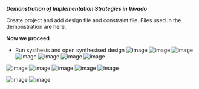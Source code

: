 ***Demonstration of Implementation Strategies in Vivado***

Create project and add design file and constraint file. Files used in the demonstration are here.

**Now we proceed**

- Run systhesis and open synthesised design
![image](https://user-images.githubusercontent.com/115934581/220157557-51240234-cc0b-46b9-a589-0a28b7ffbf93.png)
![image](https://user-images.githubusercontent.com/115934581/220158393-fb19884a-abe4-409c-bfe9-ca701e175592.png)
![image](https://user-images.githubusercontent.com/115934581/220158627-33e17c02-5d29-4d7d-964f-93b0393de310.png)
![image](https://user-images.githubusercontent.com/115934581/220165336-75601249-ec28-40ca-91ef-1f2ae55f604d.png)
![image](https://user-images.githubusercontent.com/115934581/220165465-4c8858c4-6acf-4097-b748-88012953541b.png)
![image](https://user-images.githubusercontent.com/115934581/220184586-2b804ca3-78f4-44eb-b3ea-c73f5f79b4e1.png)
![image](https://user-images.githubusercontent.com/115934581/220184770-de730a09-59d8-4327-b04b-5dd260a75bf3.png)


![image](https://user-images.githubusercontent.com/115934581/220166644-246f88ff-bae4-4ac2-8a86-146d8a86d273.png)
![image](https://user-images.githubusercontent.com/115934581/220167105-f6bcb4fb-be62-44fd-b21d-11dba5d2f8d1.png)
![image](https://user-images.githubusercontent.com/115934581/220167471-8e49a662-73db-40c1-a3d6-da6a6a246abb.png)
![image](https://user-images.githubusercontent.com/115934581/220167585-51e93903-33b0-4172-935a-d8c7ba6925ab.png)
![image](https://user-images.githubusercontent.com/115934581/220168116-cb7e9aee-9f8f-43e2-894d-58997507a439.png)
 
![image](https://user-images.githubusercontent.com/115934581/220185881-85a84c97-ce20-495b-b7ef-91645b984f89.png)
![image](https://user-images.githubusercontent.com/115934581/220186003-5c5e34dd-5c90-435f-9e04-b36193c254f1.png)


